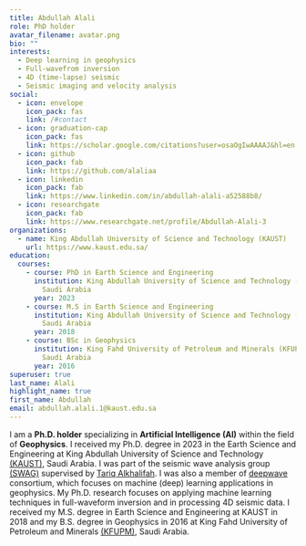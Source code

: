 ```yaml
---
title: Abdullah Alali
role: PhD holder 
avatar_filename: avatar.png
bio: ""
interests:
  - Deep learning in geophysics
  - Full-wavefrom inversion
  - 4D (time-lapse) seismic
  - Seismic imaging and velocity analysis
social:
  - icon: envelope
    icon_pack: fas
    link: /#contact
  - icon: graduation-cap
    icon_pack: fas
    link: https://scholar.google.com/citations?user=osaOgIwAAAAJ&hl=en
  - icon: github
    icon_pack: fab
    link: https://github.com/alaliaa
  - icon: linkedin
    icon_pack: fab
    link: https://www.linkedin.com/in/abdullah-alali-a52588b8/
  - icon: researchgate
    icon_pack: fab
    link: https://www.researchgate.net/profile/Abdullah-Alali-3
organizations:
  - name: King Abdullah University of Science and Technology (KAUST)
    url: https://www.kaust.edu.sa/
education:
  courses:
    - course: PhD in Earth Science and Engineering
      institution: King Abdullah University of Science and Technology (KAUST), Thuwal,
        Saudi Arabia
      year: 2023
    - course: M.S in Earth Science and Engineering
      institution: King Abdullah University of Science and Technology (KAUST), Thuwal,
        Saudi Arabia
      year: 2018
    - course: BSc in Geophysics
      institution: King Fahd University of Petroleum and Minerals (KFUPM), Dhahran,
        Saudi Arabia
      year: 2016
superuser: true
last_name: Alali
highlight_name: true
first_name: Abdullah
email: abdullah.alali.1@kaust.edu.sa
---
```

I am a **Ph.D. holder** specializing in **Artificial Intelligence (AI)** within the field of **Geophysics**. I received my Ph.D. degree in 2023 in the Earth Science and Engineering at King Abdullah University of Science and Technology [(KAUST)](https://www.kaust.edu.sa/en), Saudi Arabia. I was part of the seismic wave analysis group [(SWAG)](https://swag-kaust.github.io/swag-paper-template/) supervised by [Tariq Alkhalifah](https://www.kaust.edu.sa/en/study/faculty/tariq-a-alkhalifah). I was also a member of [deepwave](https://deepwave.kaust.edu.sa/) consortium, which focuses on machine (deep) learning applications in geophysics. My Ph.D. research focuses on applying machine learning techniques in full-waveform inversion and in processing 4D seismic data. I received my M.S. degree in Earth Science and Engineering at KAUST in 2018 and my B.S. degree in Geophysics in 2016 at King Fahd University of Petroleum and Minerals [(KFUPM)](http://www.kfupm.edu.sa/Default.aspx), Saudi Arabia.
